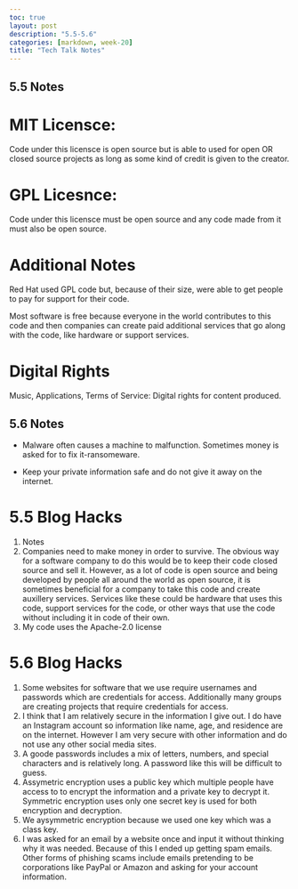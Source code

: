 ```yaml
---
toc: true
layout: post
description: "5.5-5.6"
categories: [markdown, week-20]
title: "Tech Talk Notes"
---
```


## 5.5 Notes

# MIT Licensce: 

Code under this licensce is open source but is able to used for open OR closed source projects as long as some kind of credit is given to the creator.

# GPL Licesnce:

Code under this licensce must be open source and any code made from it must also be open source.

# Additional Notes

Red Hat used GPL code but, because of their size, were able to get people to pay for support for their code.

Most software is free because everyone in the world contributes to this code and then companies can create paid additional services that go along with the code, like hardware or support services.

# Digital Rights

Music, Applications, Terms of Service: Digital rights for content produced.

## 5.6 Notes

- Malware often causes a machine to malfunction. Sometimes money is asked for to fix it-ransomeware.

- Keep your private information safe and do not give it away on the internet.

# 5.5 Blog Hacks

1. Notes
2. Companies need to make money in order to survive. The obvious way for a software company to do this would be to keep their code closed source and sell it. However, as a lot of code is open source and being developed by people all around the world as open source, it is sometimes beneficial for a company to take this code and create auxillery services. Services like these could be hardware that uses this code, support services for the code, or other ways that use the code without including it in code of their own.
3. My code uses the Apache-2.0 license

# 5.6 Blog Hacks

1. Some websites for software that we use require usernames and passwords which are credentials for access. Additionally many groups are creating projects that require credentials for access. 
2. I think that I am relatively secure in the information I give out. I do have an Instagram account so information like name, age, and residence are on the internet. However I am very secure with other information and do not use any other social media sites.
3. A goode passwords includes a mix of letters, numbers, and special characters and is relatively long. A password like this will be difficult to guess.
4. Assymetric encryption uses a public key which multiple people have access to to encrypt the information and a private key to decrypt it. Symmetric encryption uses only one secret key is used for both encryption and decryption.
5. We aysymmetric encryption because we used one key which was a class key.
6. I was asked for an email by a website once and input it without thinking why it was needed. Because of this I ended up getting spam emails. Other forms of phishing scams include emails pretending to be corporations like PayPal or Amazon and asking for your account information.
